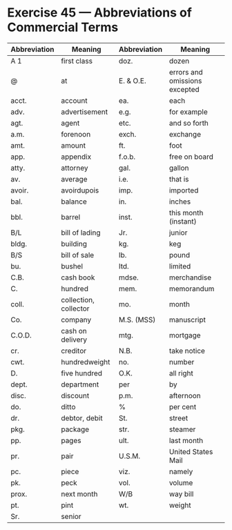 # Exercise 45 — Abbreviations of Commercial Terms

| Abbreviation | Meaning | Abbreviation | Meaning |
|--------------|---------|-------------|---------|
| A 1          | first class | doz.       | dozen |
| @            | at           | E. & O.E.  | errors and omissions excepted |
| acct.        | account      | ea.        | each |
| adv.         | advertisement | e.g.       | for example |
| agt.         | agent        | etc.       | and so forth |
| a.m.         | forenoon     | exch.      | exchange |
| amt.         | amount       | ft.        | foot |
| app.         | appendix     | f.o.b.     | free on board |
| atty.        | attorney     | gal.       | gallon |
| av.          | average      | i.e.       | that is |
| avoir.       | avoirdupois  | imp.       | imported |
| bal.         | balance      | in.        | inches |
| bbl.         | barrel       | inst.      | this month (instant) |
| B/L          | bill of lading | Jr.       | junior |
| bldg.        | building     | kg.        | keg |
| B/S          | bill of sale | lb.        | pound |
| bu.          | bushel       | ltd.       | limited |
| C.B.         | cash book    | mdse.      | merchandise |
| C.           | hundred      | mem.       | memorandum |
| coll.        | collection, collector | mo. | month |
| Co.          | company      | M.S. (MSS) | manuscript |
| C.O.D.       | cash on delivery | mtg.    | mortgage |
| cr.          | creditor     | N.B.       | take notice |
| cwt.         | hundredweight | no.       | number |
| D.           | five hundred | O.K.       | all right |
| dept.        | department   | per        | by |
| disc.        | discount     | p.m.       | afternoon |
| do.          | ditto        | %          | per cent |
| dr.          | debtor, debit | St.        | street |
| pkg.         | package      | str.       | steamer |
| pp.          | pages        | ult.       | last month |
| pr.          | pair         | U.S.M.     | United States Mail |
| pc.          | piece        | viz.       | namely |
| pk.          | peck         | vol.       | volume |
| prox.        | next month   | W/B        | way bill |
| pt.          | pint         | wt.        | weight |
| Sr.          | senior       |             |         |
